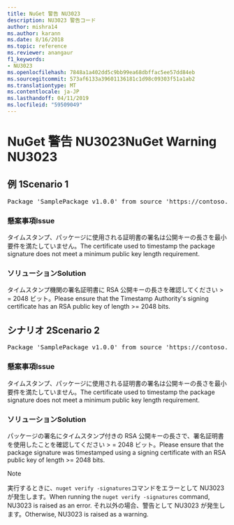 ```yaml
---
title: NuGet 警告 NU3023
description: NU3023 警告コード
author: mishra14
ms.author: karann
ms.date: 8/16/2018
ms.topic: reference
ms.reviewer: anangaur
f1_keywords:
- NU3023
ms.openlocfilehash: 7848a1a402dd5c9bb99ea68dbffac5ee57dd84eb
ms.sourcegitcommit: 573af6133a39601136181c1d98c09303f51a1ab2
ms.translationtype: MT
ms.contentlocale: ja-JP
ms.lasthandoff: 04/11/2019
ms.locfileid: "59509049"
---
```

# <a name="nuget-warning-nu3023"></a><span data-ttu-id="3b520-103">NuGet 警告 NU3023</span><span class="sxs-lookup"><span data-stu-id="3b520-103">NuGet Warning NU3023</span></span>

## <a name="scenario-1"></a><span data-ttu-id="3b520-104">例 1</span><span class="sxs-lookup"><span data-stu-id="3b520-104">Scenario 1</span></span>

<pre>Package 'SamplePackage v1.0.0' from source 'https://contoso.com/index.json': The timestamp certificate does not meet a minimum public key length requirement.</pre>

### <a name="issue"></a><span data-ttu-id="3b520-105">懸案事項</span><span class="sxs-lookup"><span data-stu-id="3b520-105">Issue</span></span>

<span data-ttu-id="3b520-106">タイムスタンプ、パッケージに使用される証明書の署名は公開キーの長さを最小要件を満たしていません。</span><span class="sxs-lookup"><span data-stu-id="3b520-106">The certificate used to timestamp the package signature does not meet a minimum public key length requirement.</span></span>


### <a name="solution"></a><span data-ttu-id="3b520-107">ソリューション</span><span class="sxs-lookup"><span data-stu-id="3b520-107">Solution</span></span>

<span data-ttu-id="3b520-108">タイムスタンプ機関の署名証明書に RSA 公開キーの長さを確認してください > = 2048 ビット。</span><span class="sxs-lookup"><span data-stu-id="3b520-108">Please ensure that the  Timestamp Authority's signing certificate has an RSA public key of length >= 2048 bits.</span></span>



## <a name="scenario-2"></a><span data-ttu-id="3b520-109">シナリオ 2</span><span class="sxs-lookup"><span data-stu-id="3b520-109">Scenario 2</span></span>

<pre>Package 'SamplePackage v1.0.0' from source 'https://contoso.com/index.json': The primary signature's timestamp certificate does not meet a minimum public key length requirement.</pre>

### <a name="issue"></a><span data-ttu-id="3b520-110">懸案事項</span><span class="sxs-lookup"><span data-stu-id="3b520-110">Issue</span></span>

<span data-ttu-id="3b520-111">タイムスタンプ、パッケージに使用される証明書の署名は公開キーの長さを最小要件を満たしていません。</span><span class="sxs-lookup"><span data-stu-id="3b520-111">The certificate used to timestamp the package signature does not meet a minimum public key length requirement.</span></span>


### <a name="solution"></a><span data-ttu-id="3b520-112">ソリューション</span><span class="sxs-lookup"><span data-stu-id="3b520-112">Solution</span></span>

<span data-ttu-id="3b520-113">パッケージの署名にタイムスタンプ付きの RSA 公開キーの長さで、署名証明書を使用したことを確認してください > = 2048 ビット。</span><span class="sxs-lookup"><span data-stu-id="3b520-113">Please ensure that the package signature was timestamped using a signing certificate with an RSA public key of length >= 2048 bits.</span></span>


> [!Note]
> <span data-ttu-id="3b520-114">実行するときに、`nuget verify -signatures`コマンドをエラーとして NU3023 が発生します。</span><span class="sxs-lookup"><span data-stu-id="3b520-114">When running the `nuget verify -signatures` command, NU3023 is raised as an error.</span></span> <span data-ttu-id="3b520-115">それ以外の場合、警告として NU3023 が発生します。</span><span class="sxs-lookup"><span data-stu-id="3b520-115">Otherwise, NU3023 is raised as a warning.</span></span>
